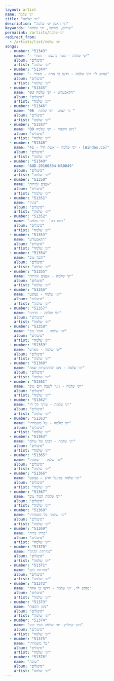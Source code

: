 ```yaml
---
layout: artist
name: יוני שלמה
title: "יוני שלמה"
description: "דף האמן יוני שלמה"
keywords: "שירים, מוזיקה, יוני שלמה"
permalink: /artists/יוני-שלמה
redirect_from:
  - /artists/list/יוני שלמה
songs:
  - number: "51343"
    name: "- יוני שלמה - בטח בהשם - חסידי"
    album: "סינגלים"
    artist: "יוני שלמה"
  - number: "51344"
    name: "- מנחם לוי ויוני שלמה - וידעו כי אתה - חסידי"
    album: "סינגלים"
    artist: "יוני שלמה"
  - number: "51345"
    name: "03 הקאפעליע - יוני שלמה"
    album: "סינגלים"
    artist: "יוני שלמה"
  - number: "51346"
    name: "06  כי ישמע  יוני שלמה "
    album: "סינגלים"
    artist: "יוני שלמה"
  - number: "51347"
    name: "09 ניגון הקפות - יוני שלמה"
    album: "סינגלים"
    artist: "יוני שלמה"
  - number: "51348"
    name: "41 - יוני שלמה - אשת חיל - [Windos.Co]"
    album: "סינגלים"
    artist: "יוני שלמה"
  - number: "51349"
    name: "AUD-20160304-WA0049"
    album: "סינגלים"
    artist: "יוני שלמה"
  - number: "51350"
    name: "אנעים זמירות"
    album: "סינגלים"
    artist: "יוני שלמה"
  - number: "51351"
    name: "בוניך"
    album: "סינגלים"
    artist: "יוני שלמה"
  - number: "51352"
    name: "בטח בה'- יוני שלמה"
    album: "סינגלים"
    artist: "יוני שלמה"
  - number: "51353"
    name: "הקאפעליע"
    album: "סינגלים"
    artist: "יוני שלמה"
  - number: "51354"
    name: "והכל טוב"
    album: "סינגלים"
    artist: "יוני שלמה"
  - number: "51355"
    name: "יוני שלמה - אנעים זמירות"
    album: "סינגלים"
    artist: "יוני שלמה"
  - number: "51356"
    name: "יוני שלמה - געזונט"
    album: "סינגלים"
    artist: "יוני שלמה"
  - number: "51357"
    name: "יוני שלמה - הרנינו"
    album: "סינגלים"
    artist: "יוני שלמה"
  - number: "51358"
    name: "יוני שלמה - והכל טוב"
    album: "סינגלים"
    artist: "יוני שלמה"
  - number: "51359"
    name: "יוני שלמה - מארש"
    album: "סינגלים"
    artist: "יוני שלמה"
  - number: "51360"
    name: "יוני שלמה - ניגון להתוועדות שמח"
    album: "סינגלים"
    artist: "יוני שלמה"
  - number: "51361"
    name: "יוני שלמה - ניגון לשבת ויום טוב"
    album: "סינגלים"
    artist: "יוני שלמה"
  - number: "51362"
    name: "יוני שלמה - עזרני קל חי"
    album: "סינגלים"
    artist: "יוני שלמה"
  - number: "51363"
    name: "יוני שלמה - על משמרתי"
    album: "סינגלים"
    artist: "יוני שלמה"
  - number: "51364"
    name: "יוני שלמה - רבונו של עולם"
    album: "סינגלים"
    artist: "יוני שלמה"
  - number: "51365"
    name: "יוני שלמה - שאמיל"
    album: "סינגלים"
    artist: "יוני שלמה"
  - number: "51366"
    name: "יוני שלמה בסינגל חדש – געזונט"
    album: "סינגלים"
    artist: "יוני שלמה"
  - number: "51367"
    name: "יוני שלמה הכול טוב"
    album: "סינגלים"
    artist: "יוני שלמה"
  - number: "51368"
    name: "יוני שלמה על משמרתי"
    album: "סינגלים"
    artist: "יוני שלמה"
  - number: "51369"
    name: "כרתי ברית"
    album: "סינגלים"
    artist: "יוני שלמה"
  - number: "51370"
    name: "מחרוזת הקהל"
    album: "סינגלים"
    artist: "יוני שלמה"
  - number: "51371"
    name: "מחרוזת ניסן"
    album: "סינגלים"
    artist: "יוני שלמה"
  - number: "51372"
    name: "מנחם לוי, יוני שלמה - וידעו כי אתה"
    album: "סינגלים"
    artist: "יוני שלמה"
  - number: "51373"
    name: "ניגון הקפות"
    album: "סינגלים"
    artist: "יוני שלמה"
  - number: "51374"
    name: "ניגון קובליץ- יוני שלמה ועמי כהן"
    album: "סינגלים"
    artist: "יוני שלמה"
  - number: "51375"
    name: "על משמרתי"
    album: "סינגלים"
    artist: "יוני שלמה"
  - number: "51376"
    name: "שובה"
    album: "סינגלים"
    artist: "יוני שלמה"
---
```

